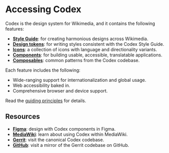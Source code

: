 # Accessing Codex

Codex is the design system for Wikimedia, and it contains the following features:

- [**Style Guide**](../style-guide/overview): for creating harmonious designs across Wikimedia.
- [**Design tokens**](../design-tokens/overview): for writing styles consistent with the Codex Style Guide.
- [**Icons**](../icons/overview): a collection of icons with language and directionality variants.
- [**Components**](../components/overview): for building usable, accessible, translatable applications.
- [**Composables**](../composables/overview): common patterns from the Codex codebase.

Each feature includes the following:

- Wide-ranging support for internationalization and global usage.
- Web accessibility baked in.
- Comprehensive browser and device support.

Read the [guiding principles](./guiding-principles.md) for details.

## Resources

- [**Figma**](https://www.figma.com/community/file/1448742124788019850/codex): design with Codex components in Figma.
- [**MediaWiki**](https://www.mediawiki.org/wiki/Codex): learn about using Codex within MediaWiki.
- [**Gerrit**](https://gerrit.wikimedia.org/r/admin/repos/design/codex): visit the canonical Codex codebase.
- [**GitHub**](https://github.com/wikimedia/design-codex): visit a mirror of the Gerrit codebase on GitHub.
